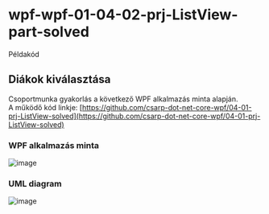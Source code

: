 # wpf-wpf-01-04-02-prj-ListView-part-solved
Példakód
## Diákok kiválasztása
Csoportmunka gyakorlás a következő WPF alkalmazás minta alapján.  
A működő kód linkje: [https://github.com/csarp-dot-net-core-wpf/04-01-prj-ListView-solved](https://github.com/csarp-dot-net-core-wpf/04-01-prj-ListView-solved)
### WPF alkalmazás minta
![image](https://user-images.githubusercontent.com/6060514/118672589-a7ce0000-b7f8-11eb-8b80-b01357140628.png)  
### UML diagram
![image](https://user-images.githubusercontent.com/6060514/118673781-920d0a80-b7f9-11eb-82bb-aec3426e10f4.png)
